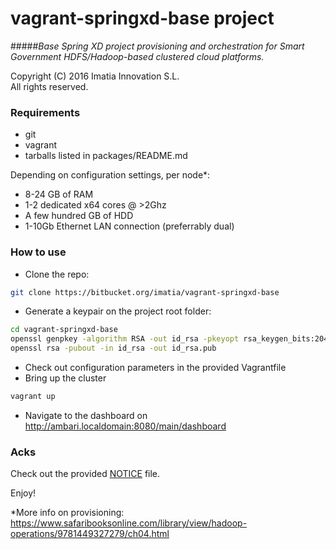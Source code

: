 vagrant-springxd-base project
=============================
#####*Base Spring XD project provisioning and orchestration for Smart Government HDFS/Hadoop-based clustered cloud platforms.*

 Copyright (C) 2016 Imatia Innovation S.L.<br/>
 All rights reserved.<br />

### Requirements
 
 - git
 - vagrant
 - tarballs listed in packages/README.md
 
Depending on configuration settings, per node*:
 - 8-24 GB of RAM 
 - 1-2 dedicated x64 cores @ >2Ghz
 - A few hundred GB of HDD
 - 1-10Gb Ethernet LAN connection (preferrably dual)
 
### How to use
 - Clone the repo:
```bash
git clone https://bitbucket.org/imatia/vagrant-springxd-base
```
 - Generate a keypair on the project root folder:
```bash
cd vagrant-springxd-base
openssl genpkey -algorithm RSA -out id_rsa -pkeyopt rsa_keygen_bits:2048
openssl rsa -pubout -in id_rsa -out id_rsa.pub
```
 - Check out configuration parameters in the provided Vagrantfile
 - Bring up the cluster
```bash
vagrant up
```
 - Navigate to the dashboard on http://ambari.localdomain:8080/main/dashboard

### Acks

Check out the provided [NOTICE](NOTICE) file.


Enjoy!


*More info on provisioning: https://www.safaribooksonline.com/library/view/hadoop-operations/9781449327279/ch04.html
